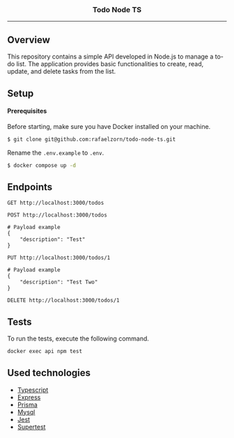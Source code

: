 <p align="center">
  <h3 align="center">Todo Node TS</h3>
</p>

---

## Overview

This repository contains a simple API developed in Node.js to manage a to-do list. The application provides basic functionalities to create, read, update, and delete tasks from the list.

## Setup

#### Prerequisites

Before starting, make sure you have Docker installed on your machine.

```bash
$ git clone git@github.com:rafaelzorn/todo-node-ts.git
```

Rename the `.env.example` to `.env`.

```bash
$ docker compose up -d
```

## Endpoints

```
GET http://localhost:3000/todos
```

```
POST http://localhost:3000/todos

# Payload example
{
    "description": "Test"
}
```

```
PUT http://localhost:3000/todos/1

# Payload example
{
    "description": "Test Two"
}
```

```
DELETE http://localhost:3000/todos/1
```

## Tests

To run the tests, execute the following command.

```bash
docker exec api npm test
```

## Used technologies

- [Typescript](https://www.typescriptlang.org)
- [Express](https://expressjs.com)
- [Prisma](https://www.prisma.io)
- [Mysql](https://www.mysql.com)
- [Jest](https://jestjs.io)
- [Supertest](https://github.com/ladjs/supertest)
